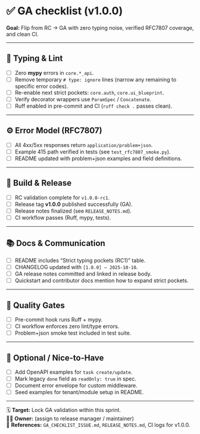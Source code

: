 # ✅ GA checklist (v1.0.0)

**Goal:** Flip from RC → GA with zero typing noise, verified RFC7807 coverage, and clean CI.

---

## 🧩 Typing & Lint
- [ ] Zero **mypy** errors in `core.*_api`.
- [ ] Remove temporary `# type: ignore` lines (narrow any remaining to specific error codes).
- [ ] Re-enable next strict pockets: `core.auth`, `core.ui_blueprint`.
- [ ] Verify decorator wrappers use `ParamSpec` / `Concatenate`.
- [ ] Ruff enabled in pre-commit and CI (`ruff check .` passes clean).

---

## ⚙️ Error Model (RFC7807)
- [ ] All 4xx/5xx responses return `application/problem+json`.
- [ ] Example 415 path verified in tests (see `test_rfc7807_smoke.py`).
- [ ] README updated with problem+json examples and field definitions.

---

## 🚀 Build & Release
- [ ] RC validation complete for `v1.0.0-rc1`.
- [ ] Release tag **v1.0.0** published successfully (GA).
- [ ] Release notes finalized (see `RELEASE_NOTES.md`).
- [ ] CI workflow passes (Ruff, mypy, tests).

---

## 📚 Docs & Communication
- [ ] README includes “Strict typing pockets (RC1)” table.
- [ ] CHANGELOG updated with `[1.0.0] — 2025-10-10`.
- [ ] GA release notes committed and linked in release body.
- [ ] Quickstart and contributor docs mention how to expand strict pockets.

---

## 🧪 Quality Gates
- [ ] Pre-commit hook runs Ruff + mypy.
- [ ] CI workflow enforces zero lint/type errors.
- [ ] Problem+json smoke test included in test suite.

---

## 🧭 Optional / Nice-to-Have
- [ ] Add OpenAPI examples for `task create/update`.
- [ ] Mark legacy `done` field as `readOnly: true` in spec.
- [ ] Document error envelope for custom middleware.
- [ ] Seed examples for tenant/module setup in README.

---

🗓️ **Target:** Lock GA validation within this sprint.  
🧑‍💻 **Owner:** (assign to release manager / maintainer)  
🔗 **References:** `GA_CHECKLIST_ISSUE.md`, `RELEASE_NOTES.md`, CI logs for v1.0.0.

